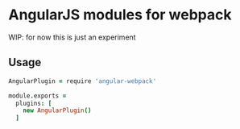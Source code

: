 # AngularJS modules for webpack
  
WIP: for now this is just an experiment
  
## Usage
  
```coffee
AngularPlugin = require 'angular-webpack'

module.exports =
  plugins: [
    new AngularPlugin()
  ]
```
